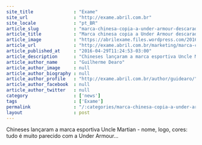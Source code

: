 ```yaml
---
site_title               : "Exame"
site_url                 : "http://exame.abril.com.br"
site_locale              : "pt_BR"
article_slug             : "marca-chinesa-copia-a-under-armour-descaradamente"
article_title            : "Marca chinesa copia a Under Armour descaradamente"
article_image            : "https://abrilexame.files.wordpress.com/2016/09/size_960_16_9_under-armour1.jpg?quality=70&strip=all&w=960"
article_url              : "http://exame.abril.com.br/marketing/marca-chinesa-copia-a-under-armour-descaradamente/"
article_published_at     : "2016-04-29T11:24:53-03:00"
article_description      : "Chineses lançaram a marca esportiva Uncle Martian - nome, logo, cores: tudo é muito parecido com a Under Armour..."
article_author_name      : "Guilherme Dearo"
article_author_image     : null
article_author_biography : null
article_author_profile   : "http://exame.abril.com.br/author/guidearo/"
article_author_facebook  : null
article_author_twitter   : null
category                 : ['news']
tags                     : ['Exame']
permalink                : "/:categories/marca-chinesa-copia-a-under-armour-descaradamente/"
layout                   : post
---
```


Chineses lançaram a marca esportiva Uncle Martian - nome, logo, cores: tudo é muito parecido com a Under Armour...
